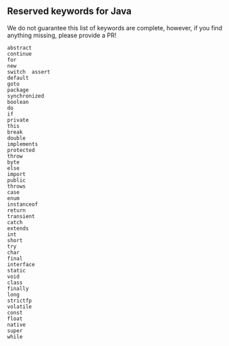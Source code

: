 ## Reserved keywords for Java
We do not guarantee this list of keywords are complete, however, if you find anything missing, please provide a PR!

```
abstract  
continue  
for  
new  
switch  assert  
default  
goto  
package  
synchronized  
boolean  
do  
if  
private  
this  
break  
double  
implements  
protected  
throw  
byte  
else  
import  
public  
throws  
case  
enum  
instanceof  
return  
transient  
catch  
extends  
int  
short  
try  
char  
final  
interface  
static  
void  
class  
finally  
long  
strictfp  
volatile  
const  
float  
native  
super  
while
```